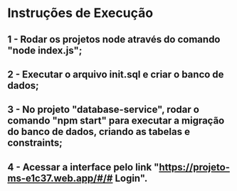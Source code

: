 # Instruções de Execução
## 1 - Rodar os projetos node através do comando "node index.js";
## 2 - Executar o arquivo init.sql e criar o banco de dados;
## 3 - No projeto "database-service", rodar o comando "npm start" para      executar a migração do banco de dados, criando as tabelas e constraints;
## 4 - Acessar a interface pelo link "https://projeto-ms-e1c37.web.app/#/#  Login".